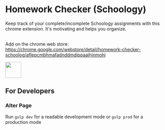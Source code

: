 # Homework Checker (Schoology)
Keep track of your complete/incomplete Schoology assignments with this chrome extension. It's motivating and helps you organize.


\
Add on the chrome web store: https://chrome.google.com/webstore/detail/homework-checker-schoolog/aflepcmbhmafadnddmdippaajhjnmohj

<img src='https://i.ibb.co/vx9YQqg/Screen-Shot-2022-01-10-at-7-23-51-PM.png' width='50px'/>




## For Developers
### Alter Page
Run `gulp dev` for a readable development mode
or `gulp prod` for a production mode

